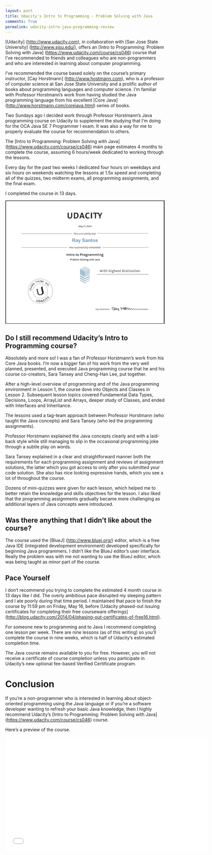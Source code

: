 ```yaml
---
layout: post
title: Udacity's Intro to Programming - Problem Solving with Java 
comments: True
permalink: udacity-intro-java-programming-review
---
```


[Udacity] (http://www.udacity.com), in collaboration with [San Jose State University] (http://www.sjsu.edu/), offers an [Intro to Programming: Problem Solving with Java] (https://www.udacity.com/course/cs046) course that I’ve recommended to friends and colleagues who are non-programmers and who are interested in learning about computer programming.

I’ve recommended the course based solely on the course’s primary instructor, [Cay Horstmann] (http://www.hostmann.com), who is a professor of computer science at San Jose State University and a prolific author of books about programming languages and computer science. I’m familiar with Professor Horstmann’s work from having studied the Java programming language from his excellent [Core Java] (http://www.horstmann.com/corejava.html) series of books.

Two Sundays ago I decided work through Professor Horstmann’s Java programming course on Udacity to supplement the studying that I’m doing for the OCA Java SE 7 Programmer I exam. It was also a way for me to properly evaluate the course for recommendation to others.

The [Intro to Programming: Problem Solving with Java] (https://www.udacity.com/course/cs046) main page estimates 4 months to complete the course, assuming 6 hours/week dedicated to working through the lessons.

Every day for the past two weeks I dedicated four hours on weekdays and six hours on weekends watching the lessons at 1.5x speed and completing all of the quizzes, two midterm exams, all programming assignments, and the final exam.

I completed the course in 13 days.

![UdacityIntroToProgrammingUsingJava.png](/images/UdacityIntroToProgrammingUsingJava.png)

## Do I still recommend Udacity’s Intro to Programming course?

Absolutely and more so! I was a fan of Professor Horstmann’s work from his Core Java books. I’m now a bigger fan of his work from the very well planned, presented, and executed Java programming course that he and his course co-creators, Sara Tansey and Cheng-Han Lee, put together.

After a high-level overview of programming and of the Java programming environment in Lesson 1, the course dove into Objects and Classes in Lesson 2. Subsequent lesson topics covered Fundamental Data Types, Decisions, Loops, ArrayList and Arrays, deeper study of Classes, and ended with Interfaces and Inheritance.

The lessons used a tag-team approach between Professor Horstmann (who taught the Java concepts) and Sara Tansey (who led the programming assignments).

Professor Horstmann explained the Java concepts clearly and with a laid-back style while still managing to slip in the occasional programming joke through a subtle play on words.

Sara Tansey explained in a clear and straightforward manner both the requirements for each programming assignment and reviews of assignment solutions, the latter which you got access to only after you submitted your code solution. She also has nice looking expressive hands, which you see a lot of throughout the course.

Dozens of mini-quizzes were given for each lesson, which helped me to better retain the knowledge and skills objectives for the lesson. I also liked that the programming assignments gradually became more challenging as additional layers of Java concepts were introduced.

## Was there anything that I didn’t like about the course?

The course used the [BlueJ] (http://www.bluej.org/) editor, which is a free Java IDE (integrated development environment) developed specifically for beginning Java programmers. I didn’t like the BlueJ editor’s user interface. Really the problem was with me not wanting to use the BlueJ editor, which was being taught as minor part of the course.

## Pace Yourself

I don’t recommend you trying to complete the estimated 4 month course in 13 days like I did. The overly ambitious pace disrupted my sleeping pattern and I ate poorly during that time period. I maintained that pace to finish the course by 11:59 pm on Friday, May 16, before [Udacity phased-out issuing certificates for completing their free courseware offerings] (http://blog.udacity.com/2014/04/phasing-out-certificates-of-free16.html).

For someone new to programming and to Java I recommend completing one lesson per week. There are nine lessons (as of this writing) so you’ll complete the course in nine weeks, which is half of Udacity’s estimated completion time.

The Java course remains available to you for free. However, you will not receive a certificate of course completion unless you participate in Udacity’s new optional  fee-based Verified Certificate program.


# Conclusion

If you’re a non-programmer who is interested in learning about object-oriented programming using the Java language or if you’re a software developer wanting to refresh your basic Java knowledge, then I highly recommend Udacity’s [Intro to Programming: Problem Solving with Java] (https://www.udacity.com/course/cs046) course.

Here’s a preview of the course.

<iframe width="640" height="360" src="//www.youtube.com/embed/Wsp5Rrenoq4?feature=player_embedded" frameborder="0" allowfullscreen></iframe>
